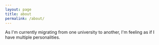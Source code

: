 ```yaml
---
layout: page
title: about
permalink: /about/
---
```

As I'm currently migrating from one university to another, I'm feeling as if I have multiple personalities. 



